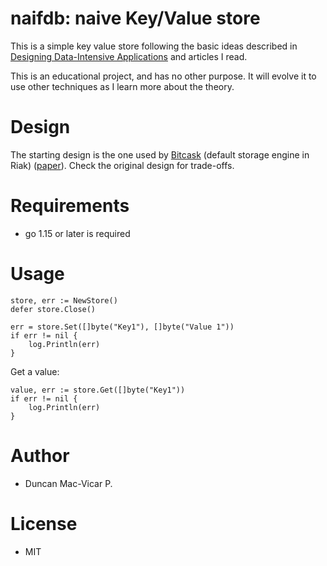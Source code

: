 
# naifdb: naive Key/Value store

This is a simple key value store following the basic ideas described in [Designing Data-Intensive Applications](https://dataintensive.net/) and articles I read.

This is an educational project, and has no other purpose. It will evolve it to use other techniques as I learn more about the theory.

# Design

The starting design is the one used by [Bitcask](https://en.wikipedia.org/wiki/Bitcask) (default storage engine in Riak) ([paper](https://riak.com/assets/bitcask-intro.pdf)). Check the original design for trade-offs.

# Requirements

- go 1.15 or later is required

# Usage


```golang
store, err := NewStore()
defer store.Close()
```

```golang
err = store.Set([]byte("Key1"), []byte("Value 1"))
if err != nil {
    log.Println(err)
}
```

Get a value:

```golang
value, err := store.Get([]byte("Key1"))
if err != nil {
    log.Println(err)
}
```

# Author

* Duncan Mac-Vicar P.


# License

* MIT
